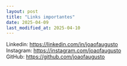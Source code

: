 ```yaml
---
layout: post
title: "Links importantes"
date: 2025-04-09
last_modified_at: 2025-04-10
---
```

Linkedin: https://linkedin.com/in/joaofaugusto<br>
Instagram: https://instagram.com/joaofaugusto<br>
GitHub: https://github.com/joaofaugusto<br>